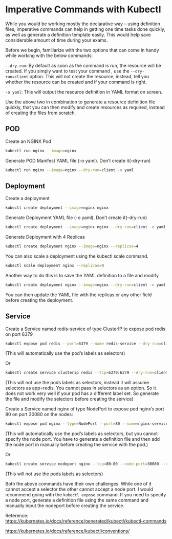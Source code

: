 # Imperative Commands with Kubectl
While you would be working mostly the declarative way – using definition files, imperative commands can help in getting one time tasks done quickly, as well as generate a definition template easily. This would help save considerable amount of time during your exams.

Before we begin, familiarize with the two options that can come in handy while working with the below commands:

`--dry-run`: By default as soon as the command is run, the resource will be created. If you simply want to test your command , use the `--dry-run=client` option. This will not create the resource, instead, tell you whether the resource can be created and if your command is right.

`-o yaml`: This will output the resource definition in YAML format on screen.

 

Use the above two in combination to generate a resource definition file quickly, that you can then modify and create resources as required, instead of creating the files from scratch.

 

## POD
Create an NGINX Pod
```bash
kubectl run nginx --image=nginx
```
 

Generate POD Manifest YAML file (-o yaml). Don’t create it(–dry-run)
```bash
kubectl run nginx --image=nginx --dry-run=client -o yaml
```
 

## Deployment
Create a deployment
```bash
kubectl create deployment --image=nginx nginx
```
 

Generate Deployment YAML file (-o yaml). Don’t create it(–dry-run)
```bash
kubectl create deployment --image=nginx nginx --dry-run=client -o yaml
```
 

Generate Deployment with 4 Replicas
```bash
kubectl create deployment nginx --image=nginx --replicas=4
```
 

You can also scale a deployment using the kubectl scale command.
```bash
kubectl scale deployment nginx --replicas=4 
```

Another way to do this is to save the YAML definition to a file and modify
```bash
kubectl create deployment nginx --image=nginx --dry-run=client -o yaml > nginx-deployment.yaml
```
 

You can then update the YAML file with the replicas or any other field before creating the deployment.

 

## Service
Create a Service named redis-service of type ClusterIP to expose pod redis on port 6379
```bash
kubectl expose pod redis --port=6379 --name redis-service --dry-run=client -o yaml
```
(This will automatically use the pod’s labels as selectors)

Or
```bash
kubectl create service clusterip redis --tcp=6379:6379 --dry-run=client -o yaml 
```
(This will not use the pods labels as selectors, instead it will assume selectors as app=redis. You cannot pass in selectors as an option. So it does not work very well if your pod has a different label set. So generate the file and modify the selectors before creating the service)

 

Create a Service named nginx of type NodePort to expose pod nginx’s port 80 on port 30080 on the nodes:
```bash
kubectl expose pod nginx --type=NodePort --port=80 --name=nginx-service --dry-run=client -o yaml
```
(This will automatically use the pod’s labels as selectors, but you cannot specify the node port. You have to generate a definition file and then add the node port in manually before creating the service with the pod.)

Or
```bash
kubectl create service nodeport nginx --tcp=80:80 --node-port=30080 --dry-run=client -o yaml
```
(This will not use the pods labels as selectors)

Both the above commands have their own challenges. While one of it cannot accept a selector the other cannot accept a node port. I would recommend going with the `kubectl expose` command. If you need to specify a node port, generate a definition file using the same command and manually input the nodeport before creating the service.

Reference:
https://kubernetes.io/docs/reference/generated/kubectl/kubectl-commands

https://kubernetes.io/docs/reference/kubectl/conventions/